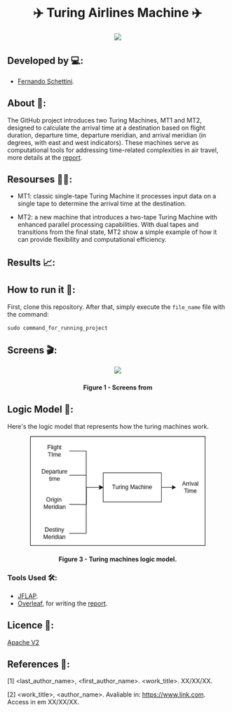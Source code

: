<h1 align="center">✈️ Turing Airlines Machine ✈️</h1>

<div align="center">
	<a href="link_for_webite">
	<img height = "250em" src = "https://github.com/FernandoSchett/github_readme_template/assets/80331486/4e4d24ee-efce-41d9-873b-3ececaf1cdd5" />
    </a>
</div>

## Developed by 💻:

- [Fernando Schettini](https://linktr.ee/fernandoschett).

## About 🤔:

The GitHub project introduces two Turing Machines, MT1 and MT2, designed to calculate the arrival time at a destination based on flight duration, departure time, departure meridian, and arrival meridian (in degrees, with east and west indicators). These machines serve as computational tools for addressing time-related complexities in air travel, more details at the [report]().

## Resourses 🧑‍🔬:

- MT1: classic single-tape Turing Machine it processes input data on a single tape to determine the arrival time at the destination.

- MT2: a new machine that introduces a two-tape Turing Machine with enhanced parallel processing capabilities. With dual tapes and transitions from the final state, MT2 show a simple example of how it can provide flexibility and computational efficiency.

## Results 📈:

## How to run it 🏃:

First, clone this repository. After that, simply execute the ```file_name``` file with the command:

    sudo command_for_running_project

## Screens 🎬:

<div align="center">
	<a href="">
	<img height = "250em" src = "https://github.com/FernandoSchett/github_readme_template/assets/80331486/4e4d24ee-efce-41d9-873b-3ececaf1cdd5" />
    </a>
</div>
<h4 align="center">Figure 1 - Screens from <app_name> </h4>

## Logic Model 🧮:

Here's the logic model that represents how the turing machines work.

<div align="center">
	<a href="">
	<img height = "250em" src = "./assets/logic_model.png" />
    </a>
</div>
<h4 align="center">Figure 3 - Turing machines logic model.</h4>

### Tools Used 🛠️: 

- [JFLAP](https://www.jflap.org/).  
- [Overleaf](https://pt.overleaf.com/), for writing the [report]().  

## Licence 📜:

[Apache V2](https://choosealicense.com/licenses/apache-2.0/)

## References 📙:
	
[1] <last_author_name>, <first_author_name>. <work_title>. XX/XX/XX.
	
[2] <work_title>, <author_name>. Avaliable in: <https://www.link.com>. Access in em XX/XX/XX.

